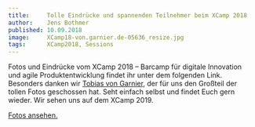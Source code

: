 ```yaml
---
title:     Tolle Eindrücke und spannenden Teilnehmer beim XCamp 2018
author:    Jens Bothmer
published: 10.09.2018
image:     XCamp18-von.garnier.de-05636_resize.jpg
tags:      XCamp2018, Sessions
---
```

Fotos und Eindrücke vom XCamp 2018 – Barcamp für digitale Innovation und agile Produktentwicklung findet ihr unter dem folgenden Link. Besonders danken wir [Tobias von Garnier](https://von-garnier.jimdo.com/), der für uns den Großteil der tollen Fotos geschossen hat. Seht einfach selbst und findet Euch gern wieder. Wir sehen uns auf dem XCamp 2019.

<a class="button big" target="_blank" href="https://xcamp.co/download/Fotos_XCamp18/">Fotos ansehen.</a>
